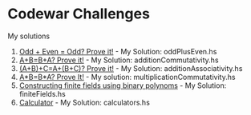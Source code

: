 # Codewar Challenges

My solutions
1. [Odd + Even = Odd? Prove it!](https://www.codewars.com/kata/599d973255342a0ce400009b) - My Solution: oddPlusEven.hs
2. [A+B=B+A? Prove it!](https://www.codewars.com/kata/59db393bc1596bd2b700007f) - My Solution: additionCommutativity.hs
3. [(A+B)+C=A+(B+C)? Prove it!](https://www.codewars.com/kata/5c2fcbcba305ad2c4a91122d) - My Solution: additionAssociativity.hs
4. [A\*B=B\*A? Prove It!](https://www.codewars.com/kata/5c302f562f6fe300155a1933) - My solution: multiplicationCommutativity.hs
5. [Constructing finite fields using binary polynoms](https://www.codewars.com/kata/54f1b7b3f58ba8ee720005a8) - My Solution: finiteFields.hs
6. [Calculator](https://www.codewars.com/kata/5235c913397cbf2508000048) - My Solution: calculators.hs